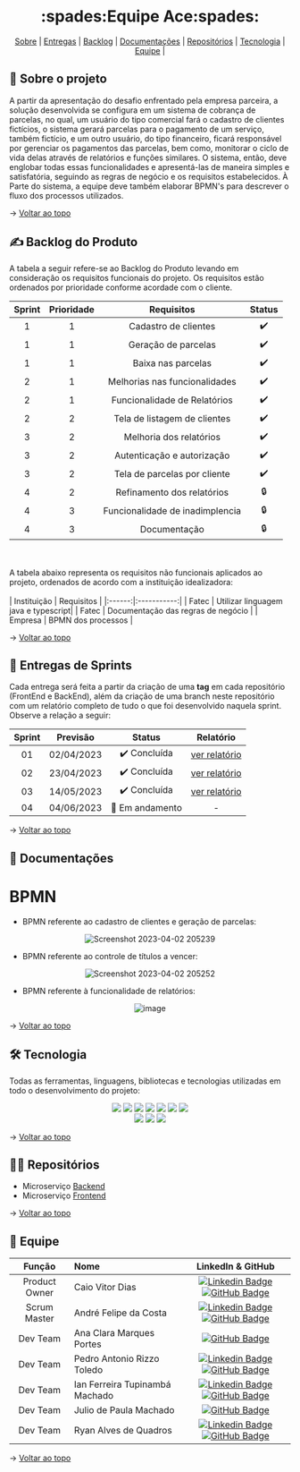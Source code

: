 <h1 id="topo" align="center"> :spades:Equipe Ace:spades: </h1>

<p align="center">
    <a href="#sobre">Sobre</a>  |  
    <a href="#sprint">Entregas</a>  |
    <a href="#backlog">Backlog</a> |
    <a href="#docs">Documentações</a>  |
    <a href="#repositorio"> Repositórios</a> |
    <a href="#tecnologia">Tecnologia</a>  |
    <a href="#equipe">Equipe</a> |
    
</p>

<span id="sobre">

## :bookmark_tabs: Sobre o projeto
A partir da apresentação do desafio enfrentado pela empresa parceira, a solução desenvolvida se configura em um sistema de cobrança de parcelas, no qual, um usuário do tipo comercial fará o cadastro de clientes fictícios, o sistema gerará parcelas para o pagamento de um serviço, também fictício, e um outro usuário, do tipo financeiro, ficará responsável por gerenciar os pagamentos das parcelas, bem como, monitorar o ciclo de vida delas através de relatórios e funções similares. O sistema, então, deve englobar todas essas funcionalidades e apresentá-las de maneira simples e satisfatória, seguindo as regras de negócio e os requisitos estabelecidos. À Parte do sistema, a equipe deve também elaborar BPMN's para descrever o fluxo dos processos utilizados.

→ [Voltar ao topo](#topo)

<span id="backlog">

## :writing_hand: Backlog do Produto

A tabela a seguir refere-se ao Backlog do Produto levando em consideração os requisitos funcionais do projeto.
Os requisitos estão ordenados por prioridade conforme acordade com o cliente. 

| Sprint | Prioridade | Requisitos | Status |
|:--:|:---:|:----------------:|:-------:|
| 1 | 1 |Cadastro de clientes| :heavy_check_mark: |
| 1 | 1 |Geração de parcelas | :heavy_check_mark: |
| 1 | 1 |Baixa nas parcelas | :heavy_check_mark: |
| 2 | 1 |Melhorias nas funcionalidades | :heavy_check_mark: |
| 2 | 1 |Funcionalidade de Relatórios | :heavy_check_mark: |
| 2 | 2 |Tela de listagem de clientes | :heavy_check_mark: |
| 3 | 2 |Melhoria dos relatórios | :heavy_check_mark: |
| 3 | 2 | Autenticação e autorização | :heavy_check_mark: |
| 3 | 2 |Tela de parcelas por cliente | :heavy_check_mark: |
| 4 | 2 |Refinamento dos relatórios | :lock: |
| 4 | 3 |Funcionalidade de inadimplencia | :lock: |
| 4 | 3 |Documentação| :lock: |


<br></br>
A tabela abaixo representa os requisitos não funcionais aplicados ao projeto, ordenados de acordo com a instituição idealizadora:
<br><br/>
| Instituição | Requisitos |
|:------:|:-----------:|
| Fatec | Utilizar linguagem java e typescript|
| Fatec | Documentação das regras de negócio |
| Empresa | BPMN dos processos |

→ [Voltar ao topo](#topo)


<span id="sprint">

## 🏁 Entregas de Sprints
Cada entrega será feita a partir da criação de uma **tag** em cada repositório (FrontEnd e BackEnd), além da criação de uma branch neste repositório com um relatório completo de tudo o que foi desenvolvido naquela sprint. Observe a relação a seguir:

| Sprint | Previsão | Status | Relatório |
|:--:|:----------:|:------------:|:----------:|
| 01 | 02/04/2023 | ✔️ Concluída | [ver relatório](https://github.com/Equipe-Ace/Ace-documentation/blob/main/sprints/sprint%201/README.md) |
| 02 | 23/04/2023 | ✔️ Concluída | [ver relatório](https://github.com/Equipe-Ace/Ace-documentation/blob/main/sprints/sprint%202/README.md) |
| 03 | 14/05/2023 | ✔️ Concluída | [ver relatório](https://github.com/Equipe-Ace/Ace-documentation/tree/main/sprints/sprint%203 )|
| 04 | 04/06/2023 | 🚧 Em andamento | - |

→ [Voltar ao topo](#topo)


<span id="docs">

## 📘 Documentações

# BPMN



- BPMN referente ao cadastro de clientes e geração de parcelas:

<div align="center">

![Screenshot 2023-04-02 205239](https://user-images.githubusercontent.com/101061910/229385810-9b054295-8b4f-4858-a1e9-4d48642428e2.png)

</div>

- BPMN referente ao controle de títulos a vencer:

<div align="center">

![Screenshot 2023-04-02 205252](https://user-images.githubusercontent.com/101061910/229385814-a72f467e-8202-42e6-88b6-bc1618168050.png)

</div>

- BPMN referente à funcionalidade de relatórios:

<div align="center">

![image](https://user-images.githubusercontent.com/79228873/233876951-69d26c01-2370-4a1b-aa5b-abcb2284eedb.png)

</div>

→ [Voltar ao topo](#topo)

<span id="tecnologia">

## 🛠️ Tecnologia
Todas as ferramentas, linguagens, bibliotecas e tecnologias utilizadas em todo o desenvolvimento do projeto:

<div align="center">
<img src="https://img.shields.io/badge/React-20232A?style=for-the-badge&logo=react&logoColor=61DAFB"/>
<img src="https://img.shields.io/badge/JavaScript-323330?style=for-the-badge&logo=javascript&logoColor=F7DF1E"/>
<img src="https://img.shields.io/badge/TypeScript-007ACC?style=for-the-badge&logo=typescript&logoColor=white"/>
<img src="https://img.shields.io/badge/Java-ED8B00?style=for-the-badge&logo=openjdk&logoColor=white"/>
<img src="https://img.shields.io/badge/MySQL-005C84?style=for-the-badge&logo=mysql&logoColor=white"/>
<img src="https://img.shields.io/badge/Insomnia-5849be?style=for-the-badge&logo=Insomnia&logoColor=white"/>
<img src="https://img.shields.io/badge/Figma-F24E1E?style=for-the-badge&logo=figma&logoColor=white"/>
<br>
<img src="https://img.shields.io/badge/GitHub-100000?style=for-the-badge&logo=github&logoColor=white"/>
<img src="https://img.shields.io/badge/Discord-5865F2?style=for-the-badge&logo=discord&logoColor=white"/>
<img src="https://img.shields.io/badge/Slack-4A154B?style=for-the-badge&logo=slack&logoColor=white"/>
</div>

<span id="repositorio">

→ [Voltar ao topo](#topo)

## :technologist: Repositórios

- Microserviço [Backend](https://github.com/Equipe-Ace/Project-Ace-Backend)
- Microserviço [Frontend](https://github.com/Equipe-Ace/Project-Ace-Frontend)

→ [Voltar ao topo](#topo)

<span id="equipe">

## :busts_in_silhouette: Equipe

|    Função     | Nome                                  |                                                                                                                                                      LinkedIn & GitHub                                                                                                                                                      |
| :-----------: | :------------------------------------ | :-------------------------------------------------------------------------------------------------------------------------------------------------------------------------------------------------------------------------------------------------------------------------------------------------------------------------: |
| Product Owner | Caio Vitor Dias |  [![Linkedin Badge](https://img.shields.io/badge/Linkedin-blue?style=flat-square&logo=Linkedin&logoColor=white)](https://www.linkedin.com/in/caio-vitor-c1/) [![GitHub Badge](https://img.shields.io/badge/GitHub-111217?style=flat-square&logo=github&logoColor=white)](https://github.com/caiovitordias1)             |
| Scrum Master  |André Felipe da Costa | [![Linkedin Badge](https://img.shields.io/badge/Linkedin-blue?style=flat-square&logo=Linkedin&logoColor=white)](https://www.linkedin.com/in/andr%C3%A9-felipe-353260243/) [![GitHub Badge](https://img.shields.io/badge/GitHub-111217?style=flat-square&logo=github&logoColor=white)](https://github.com/fecosta290)             |
|   Dev Team    | Ana Clara Marques Portes | [![GitHub Badge](https://img.shields.io/badge/GitHub-111217?style=flat-square&logo=github&logoColor=white)](https://github.com/AnaMarks) |
|   Dev Team    | Pedro Antonio Rizzo Toledo           |  [![Linkedin Badge](https://img.shields.io/badge/Linkedin-blue?style=flat-square&logo=Linkedin&logoColor=white)](https://www.linkedin.com/in/pedro-antonio-rizzo-toledo-71b465232/) [![GitHub Badge](https://img.shields.io/badge/GitHub-111217?style=flat-square&logo=github&logoColor=white)](https://github.com/Pedro-Toledo)    |
|   Dev Team    | Ian Ferreira Tupinambá Machado | [![Linkedin Badge](https://img.shields.io/badge/Linkedin-blue?style=flat-square&logo=Linkedin&logoColor=white)](https://www.linkedin.com/in/itupii) [![GitHub Badge](https://img.shields.io/badge/GitHub-111217?style=flat-square&logo=github&logoColor=white)](https://github.com/itupii) |
|   Dev Team    | Julio de Paula Machado | [![GitHub Badge](https://img.shields.io/badge/GitHub-111217?style=flat-square&logo=github&logoColor=white)](https://github.com/JulioPm142) |
|   Dev Team    | Ryan Alves de Quadros | [![Linkedin Badge](https://img.shields.io/badge/Linkedin-blue?style=flat-square&logo=Linkedin&logoColor=white)](https://www.linkedin.com/in/ryan-alves-661ba823b/) [![GitHub Badge](https://img.shields.io/badge/GitHub-111217?style=flat-square&logo=github&logoColor=white)](https://github.com/XLryan246) |

→ [Voltar ao topo](#topo)
    
   
    
   
    
    
